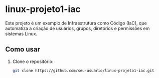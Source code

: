 # linux-projeto1-iac

Este projeto é um exemplo de Infraestrutura como Código (IaC), que automatiza a criação de usuários, grupos, diretórios e permissões em sistemas Linux.

## Como usar

1. Clone o repositório:
   ```bash
   git clone https://github.com/seu-usuario/linux-projeto1-iac.git
